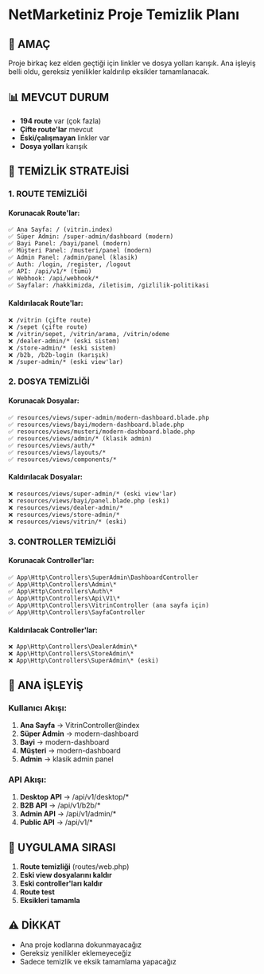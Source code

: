 # NetMarketiniz Proje Temizlik Planı

## 🎯 **AMAÇ**
Proje birkaç kez elden geçtiği için linkler ve dosya yolları karışık. Ana işleyiş belli oldu, gereksiz yenilikler kaldırılıp eksikler tamamlanacak.

## 📊 **MEVCUT DURUM**
- **194 route** var (çok fazla)
- **Çifte route'lar** mevcut
- **Eski/çalışmayan** linkler var
- **Dosya yolları** karışık

## 🔧 **TEMİZLİK STRATEJİSİ**

### **1. ROUTE TEMİZLİĞİ**
#### **Korunacak Route'lar:**
```
✅ Ana Sayfa: / (vitrin.index)
✅ Süper Admin: /super-admin/dashboard (modern)
✅ Bayi Panel: /bayi/panel (modern)
✅ Müşteri Panel: /musteri/panel (modern)
✅ Admin Panel: /admin/panel (klasik)
✅ Auth: /login, /register, /logout
✅ API: /api/v1/* (tümü)
✅ Webhook: /api/webhook/*
✅ Sayfalar: /hakkimizda, /iletisim, /gizlilik-politikasi
```

#### **Kaldırılacak Route'lar:**
```
❌ /vitrin (çifte route)
❌ /sepet (çifte route)
❌ /vitrin/sepet, /vitrin/arama, /vitrin/odeme
❌ /dealer-admin/* (eski sistem)
❌ /store-admin/* (eski sistem)
❌ /b2b, /b2b-login (karışık)
❌ /super-admin/* (eski view'lar)
```

### **2. DOSYA TEMİZLİĞİ**
#### **Korunacak Dosyalar:**
```
✅ resources/views/super-admin/modern-dashboard.blade.php
✅ resources/views/bayi/modern-dashboard.blade.php
✅ resources/views/musteri/modern-dashboard.blade.php
✅ resources/views/admin/* (klasik admin)
✅ resources/views/auth/*
✅ resources/views/layouts/*
✅ resources/views/components/*
```

#### **Kaldırılacak Dosyalar:**
```
❌ resources/views/super-admin/* (eski view'lar)
❌ resources/views/bayi/panel.blade.php (eski)
❌ resources/views/dealer-admin/*
❌ resources/views/store-admin/*
❌ resources/views/vitrin/* (eski)
```

### **3. CONTROLLER TEMİZLİĞİ**
#### **Korunacak Controller'lar:**
```
✅ App\Http\Controllers\SuperAdmin\DashboardController
✅ App\Http\Controllers\Admin\*
✅ App\Http\Controllers\Auth\*
✅ App\Http\Controllers\Api\V1\*
✅ App\Http\Controllers\VitrinController (ana sayfa için)
✅ App\Http\Controllers\SayfaController
```

#### **Kaldırılacak Controller'lar:**
```
❌ App\Http\Controllers\DealerAdmin\*
❌ App\Http\Controllers\StoreAdmin\*
❌ App\Http\Controllers\SuperAdmin\* (eski)
```

## 🎯 **ANA İŞLEYİŞ**

### **Kullanıcı Akışı:**
1. **Ana Sayfa** → VitrinController@index
2. **Süper Admin** → modern-dashboard
3. **Bayi** → modern-dashboard  
4. **Müşteri** → modern-dashboard
5. **Admin** → klasik admin panel

### **API Akışı:**
1. **Desktop API** → /api/v1/desktop/*
2. **B2B API** → /api/v1/b2b/*
3. **Admin API** → /api/v1/admin/*
4. **Public API** → /api/v1/*

## 📝 **UYGULAMA SIRASI**

1. **Route temizliği** (routes/web.php)
2. **Eski view dosyalarını kaldır**
3. **Eski controller'ları kaldır**
4. **Route test**
5. **Eksikleri tamamla**

## ⚠️ **DİKKAT**
- Ana proje kodlarına dokunmayacağız
- Gereksiz yenilikler eklemeyeceğiz
- Sadece temizlik ve eksik tamamlama yapacağız




